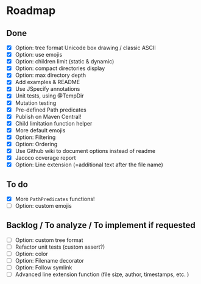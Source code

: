 # Roadmap

## Done
- [x] Option: tree format Unicode box drawing / classic ASCII
- [x] Option: use emojis
- [x] Option: children limit (static & dynamic)
- [x] Option: compact directories display
- [x] Option: max directory depth
- [x] Add examples & README
- [x] Use JSpecify annotations
- [x] Unit tests, using @TempDir
- [x] Mutation testing
- [x] Pre-defined Path predicates
- [x] Publish on Maven Central!
- [x] Child limitation function helper
- [x] More default emojis
- [x] Option: Filtering
- [x] Option: Ordering
- [x] Use Github wiki to document options instead of readme
- [x] Jacoco coverage report
- [x] Option: Line extension (=additional text after the file name)

## To do
- [x] More `PathPredicates` functions!
- [ ] Option: custom emojis

## Backlog / To analyze / To implement if requested
- [ ] Option: custom tree format
- [ ] Refactor unit tests (custom assert?)
- [ ] Option: color
- [ ] Option: Filename decorator
- [ ] Option: Follow symlink
- [ ] Advanced line extension function (file size, author, timestamps, etc. )
